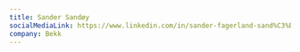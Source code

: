 ```yaml
---
title: Sander Sandøy
socialMediaLink: https://www.linkedin.com/in/sander-fagerland-sand%C3%B8y-425293114/
company: Bekk
---
```

